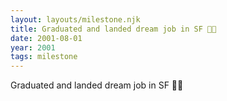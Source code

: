 ```yaml
---
layout: layouts/milestone.njk
title: Graduated and landed dream job in SF 👨‍🎓
date: 2001-08-01
year: 2001
tags: milestone
---
```

Graduated and landed dream job in SF 👨‍🎓
